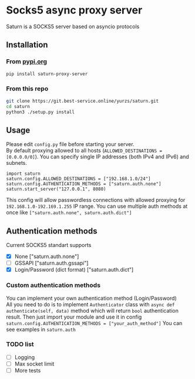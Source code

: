 # Socks5 async proxy server
Saturn is a SOCKS5 server based on asyncio protocols
## Installation
### From [pypi.org](https://pypi.org/project/saturn-proxy-server/)
```bash
pip install saturn-proxy-server
```
### From this repo
```bash
git clone https://git.best-service.online/yurzs/saturn.git
cd saturn
python3 ./setup.py install
```
## Usage
Please edit `config.py` file before starting your server.  
By default proxying allowed to all hosts (`ALLOWED_DESTINATIONS =  [0.0.0.0/0]`).  You can specify single IP addresses 
(both IPv4 and IPv6) and subnets. 
```python3
import saturn
saturn.config.ALLOWED_DESTINATIONS = ["192.168.1.0/24"]
saturn.config.AUTHENTICATION_METHODS = ["saturn.auth.none"]
saturn.start_server("127.0.0.1", 8080) 
```
This config will allow passwordless connections with allowed proxying for `192.168.1.0-192.169.1.255` IP range.
You can use multiple auth methods at once like `["saturn.auth.none", saturn.auth.dict"]`
## Authentication methods
Current SOCKS5 standart supports
- [x] None ["saturn.auth.none"]
- [ ] GSSAPI ["saturn.auth.gssapi"]
- [x] Login/Password (dict format) ["saturn.auth.dict"]
### Custom authentication methods
You can implement your own authentication method (Login/Password)  
All you need to do is to implement `Authenticator` class with `async def authenticate(self, data)` method which will return `bool`
authentication result. Then just import your module and use it in config  
`saturn.config.AUTHENTICATION_METHODS = ["your_auth_method"]`
You can see examples in `saturn.auth`

### TODO list
- [ ] Logging
- [ ] Max socket limit
- [ ] More tests